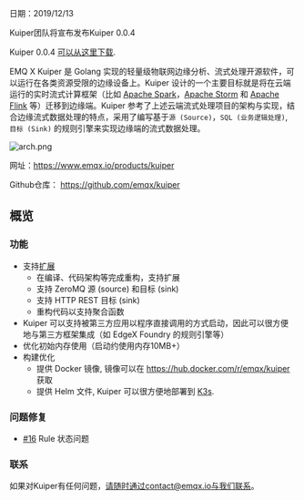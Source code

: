 日期：2019/12/13

Kuiper团队将宣布发布Kuiper 0.0.4

Kuiper 0.0.4 [可以从这里下载](https://github.com/emqx/kuiper/releases/tag/0.0.4).

EMQ X Kuiper 是 Golang 实现的轻量级物联网边缘分析、流式处理开源软件，可以运行在各类资源受限的边缘设备上。Kuiper 设计的一个主要目标就是将在云端运行的实时流式计算框架（比如 [Apache Spark](https://spark.apache.org/)，[Apache Storm](https://storm.apache.org/) 和 [Apache Flink](https://flink.apache.org/) 等）迁移到边缘端。Kuiper 参考了上述云端流式处理项目的架构与实现，结合边缘流式数据处理的特点，采用了编写基于`源 (Source)`，`SQL (业务逻辑处理)`, `目标 (Sink)` 的规则引擎来实现边缘端的流式数据处理。

![arch.png](https://static.emqx.net/images/95b75e626481746d4bcb58bf76820527.png)

网址：https://www.emqx.io/products/kuiper

Github仓库： https://github.com/emqx/kuiper

## 概览

### 功能

- 支持[扩展](https://github.com/emqx/kuiper/blob/master/docs/en_US/extension/overview.md)
  - 在编译、代码架构等完成重构，支持扩展
  - 支持 ZeroMQ 源 (source) 和目标 (sink)
  - 支持 HTTP REST 目标 (sink)
  - 重构代码以支持聚合函数
- Kuiper 可以支持被第三方应用以程序直接调用的方式启动，因此可以很方便地与第三方框架集成（如 EdgeX Foundry 的规则引擎等）
- 优化初始内存使用（启动约使用内存10MB+）
- 构建优化
  - 提供 Docker 镜像, 镜像可以在 https://hub.docker.com/r/emqx/kuiper 获取
  - 提供 Helm 文件,  Kuiper 可以很方便地部署到 [K3s](https://github.com/emqx/kuiper/blob/master/deploy/chart/kuiper/README.md).

### 问题修复

- [#16](https://github.com/emqx/kuiper/issues/16) Rule 状态问题 

### 联系

如果对Kuiper有任何问题，请随时通过contact@emqx.io与我们联系。



